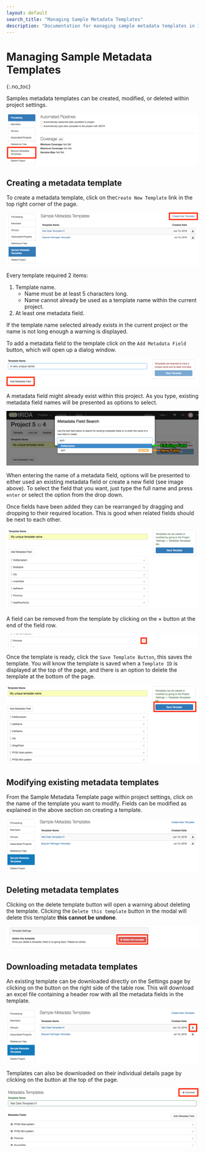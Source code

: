 ```yaml
---
layout: default
search_title: "Managing Sample Metadata Templates"
description: "Documentation for managing sample metadata templates in IRIDA."
---
```


Managing Sample Metadata Templates
==================================
{:.no_toc}

Samples metadata templates can be created, modified, or deleted within project settings.

![Link to metadata templates](images/sample_metadata_template_settings_link.png)

## Creating a metadata template

To create a metadata template, click on the`Create New Template` link in the top right corner of the page.

![Create template link](images/create_template_link.png)

Every template required 2 items:

1. Template name.
    - Name must be at least 5 characters long.
    - Name cannot already be used as a template name within the current project.
1. At least one metadata field.

If the template name selected already exists in the current project or the name is not long enough a warning is displayed.

To add a metadata field to the template click on the `Add Metadata Field` button, which will open up a dialog window.

![Metadata field button](images/metadata_field_btn.png)

A metadata field might already exist within this project.  As you type, existing metadata field names will be presented as options to select.

![Options for metadata field](images/field_search_options.png)

When entering the name of a metadata field, options will be presented to either used an existing metadata field or create a new field (see image above).  To select the field that you want, just type the full name and press `enter` or select the option from the drop down.

Once fields have been added they can be rearranged by dragging and dropping to their required location.  This is good when related fields should be next to each other.

![Drag and drop metadata fields](images/drag_and_drop.gif)

A field can be removed from the template by clicking on the &times; button at the end of the field row.

![Remove field](images/remove_field.png)

Once the template is ready, click the `Save Template Button`, this saves the template.  You will know the template is saved when a `Template ID` is displayed at the top of the page, and there is an option to delete the template at the bottom of the page.

![Save Template](images/save_template.png)

## Modifying existing metadata templates

From the Sample Metadata Template page within project settings, click on the name of the template you want to modify.  Fields can be modified as explained in the above section on creating a template.

![Setting Metadata Templates Page](images/settings_metadata_templates.png)

## Deleting metadata templates

Clicking on the delete template button will open a warning about deleting the template.  Clicking the `Delete this template` button in the modal will delete this template **this cannot be undone**.

![Delete Template](images/delete_template_btn.png)

## Downloading metadata templates

An existing template can be downloaded directly on the Settings page by clicking on the <i class="fa fa-download fa-fw"></i> button on the right side of the table row.  This will download an excel file containing a header row with all the metadata fields in the template.

![Download template](images/download_buttons.png)

Templates can also be downloaded on their individual details page by clicking on the <i class="fa fa-download fa-fw"></i> button at the top of the page.

![Download template](images/download_button_page.png)
